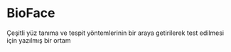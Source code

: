 # BioFace
Çeşitli yüz tanıma ve tespit yöntemlerinin bir araya getirilerek test edilmesi için yazılmış bir ortam
